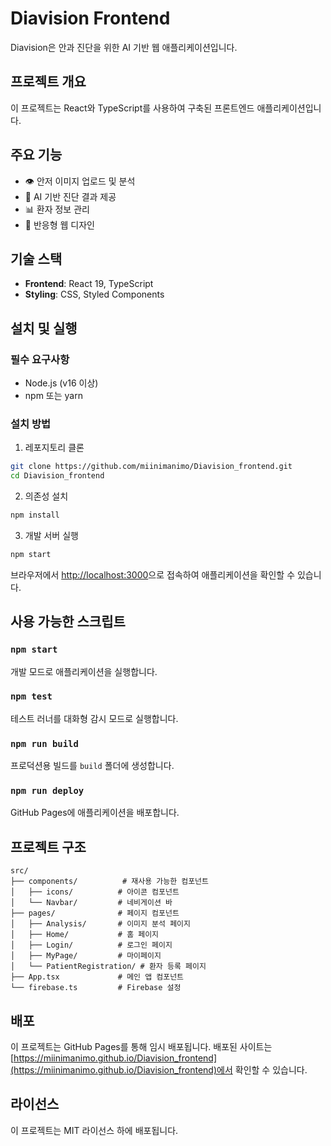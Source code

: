 # Diavision Frontend

Diavision은 안과 진단을 위한 AI 기반 웹 애플리케이션입니다.

## 프로젝트 개요

이 프로젝트는 React와 TypeScript를 사용하여 구축된 프론트엔드 애플리케이션입니다. 

## 주요 기능

- 👁️ 안저 이미지 업로드 및 분석
- 🤖 AI 기반 진단 결과 제공
- 📊 환자 정보 관리
- 📱 반응형 웹 디자인

## 기술 스택

- **Frontend**: React 19, TypeScript
- **Styling**: CSS, Styled Components


## 설치 및 실행

### 필수 요구사항
- Node.js (v16 이상)
- npm 또는 yarn

### 설치 방법

1. 레포지토리 클론
```bash
git clone https://github.com/miinimanimo/Diavision_frontend.git
cd Diavision_frontend
```

2. 의존성 설치
```bash
npm install
```

3. 개발 서버 실행
```bash
npm start
```

브라우저에서 [http://localhost:3000](http://localhost:3000)으로 접속하여 애플리케이션을 확인할 수 있습니다.

## 사용 가능한 스크립트

### `npm start`
개발 모드로 애플리케이션을 실행합니다.

### `npm test`
테스트 러너를 대화형 감시 모드로 실행합니다.

### `npm run build`
프로덕션용 빌드를 `build` 폴더에 생성합니다.

### `npm run deploy`
GitHub Pages에 애플리케이션을 배포합니다.

## 프로젝트 구조

```
src/
├── components/          # 재사용 가능한 컴포넌트
│   ├── icons/          # 아이콘 컴포넌트
│   └── Navbar/         # 네비게이션 바
├── pages/              # 페이지 컴포넌트
│   ├── Analysis/       # 이미지 분석 페이지
│   ├── Home/           # 홈 페이지
│   ├── Login/          # 로그인 페이지
│   ├── MyPage/         # 마이페이지
│   └── PatientRegistration/ # 환자 등록 페이지
├── App.tsx             # 메인 앱 컴포넌트
└── firebase.ts         # Firebase 설정
```

## 배포

이 프로젝트는 GitHub Pages를 통해 임시 배포됩니다. 배포된 사이트는 [https://miinimanimo.github.io/Diavision_frontend](https://miinimanimo.github.io/Diavision_frontend)에서 확인할 수 있습니다.



## 라이선스

이 프로젝트는 MIT 라이선스 하에 배포됩니다.
